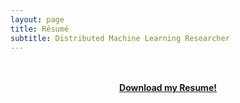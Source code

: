 ```yaml
---
layout: page
title: Résumé
subtitle: Distributed Machine Learning Researcher
---
```

<br>
<br>
<center><a href="{{ '/assets/SawanCV.pdf' | prepend: site.baseurl }}"><strong class="glitch"> Download my Resume! </strong></a> </center>
<br>
<!-- <script> document.getElementsByTagName('strong')[0].classList.add('glitch'); </script> -->